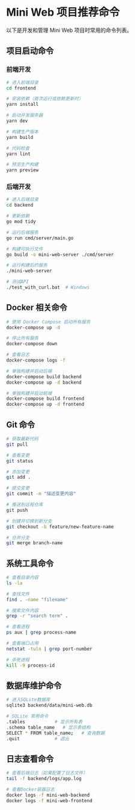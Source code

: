 # Mini Web 项目推荐命令

以下是开发和管理 Mini Web 项目时常用的命令列表。

## 项目启动命令

### 前端开发

```bash
# 进入前端目录
cd frontend

# 安装依赖（首次运行或依赖更新时）
yarn install

# 启动开发服务器
yarn dev

# 构建生产版本
yarn build

# 代码检查
yarn lint

# 预览生产构建
yarn preview
```

### 后端开发

```bash
# 进入后端目录
cd backend

# 更新依赖
go mod tidy

# 运行后端服务
go run cmd/server/main.go

# 构建可执行文件
go build -o mini-web-server ./cmd/server

# 运行构建后的服务
./mini-web-server

# 测试API
./test_with_curl.bat  # Windows
```

## Docker 相关命令

```bash
# 使用 Docker Compose 启动所有服务
docker-compose up -d

# 停止所有服务
docker-compose down

# 查看日志
docker-compose logs -f

# 单独构建并启动后端
docker-compose build backend
docker-compose up -d backend

# 单独构建并启动前端
docker-compose build frontend
docker-compose up -d frontend
```

## Git 命令

```bash
# 获取最新代码
git pull

# 查看变更
git status

# 添加变更
git add .

# 提交变更
git commit -m "描述变更内容"

# 推送到远程仓库
git push

# 创建并切换到新分支
git checkout -b feature/new-feature-name

# 合并分支
git merge branch-name
```

## 系统工具命令

```bash
# 查看目录内容
ls -la

# 查找文件
find . -name "filename"

# 搜索文件内容
grep -r "search term" .

# 查看进程
ps aux | grep process-name

# 查看端口占用
netstat -tuln | grep port-number

# 杀死进程
kill -9 process-id
```

## 数据库维护命令

```bash
# 进入SQLite数据库
sqlite3 backend/data/mini-web.db

# SQLite 常用命令
.tables           # 显示所有表
.schema table_name   # 显示表结构
SELECT * FROM table_name;   # 查询数据
.quit             # 退出
```

## 日志查看命令

```bash
# 查看后端日志（如果配置了日志文件）
tail -f backend/logs/app.log

# 查看Docker容器日志
docker logs -f mini-web-backend
docker logs -f mini-web-frontend
```